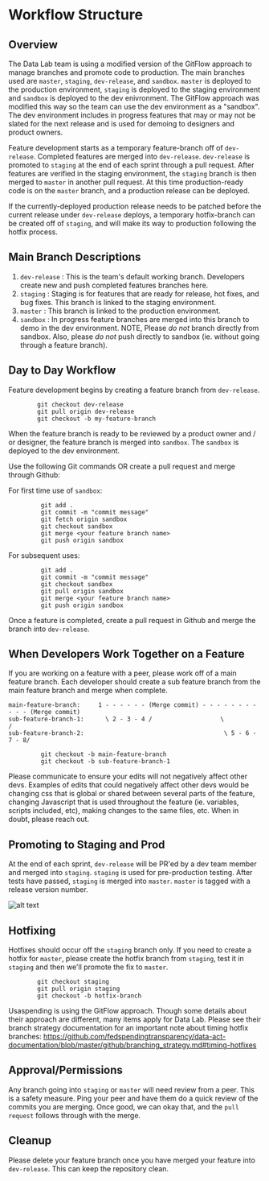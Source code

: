 # Workflow Structure

## Overview

The Data Lab team is using a modified version of the GitFlow approach to manage branches and promote code to production. The main branches used are
`master`, `staging`, `dev-release`, and `sandbox`.  `master` is deployed to the production environment, `staging` is deployed to the staging environment and `sandbox` is deployed to the dev enivronment.
  The GitFlow approach was modified this way so the team can use the dev environment as a "sandbox".  The dev environment includes in progress features that
may or may not be slated for the next release and is used for demoing to designers and product owners.

Feature development starts as a temporary feature-branch off of `dev-release`.  Completed features are merged into `dev-release`. `dev-release` is promoted to
 `staging` at the end of each sprint through a pull request.  After features are verified in the staging environment, the `staging` branch is then merged to `master`
  in another pull request. At this time production-ready code is on the `master` branch, and a production release can be deployed.

If the currently-deployed production release needs to be patched before the current release under `dev-release` deploys,
a temporary hotfix-branch can be created off of `staging`, and will make its way to production following the hotfix process.

## Main Branch Descriptions
1) `dev-release` : This is the team's default working branch.  Developers create new and push completed features branches here.
2) `staging` : Staging is for features that are ready for release, hot fixes, and bug fixes. This branch is linked to the staging environment.
3) `master` : This branch is linked to the production environment.
4) `sandbox` : In progress feature branches are merged into this branch to demo in the dev environment.  NOTE, Please *do not* branch directly from sandbox.  Also, please *do not*
push directly to sandbox (ie. without going through a feature branch).


## Day to Day Workflow

Feature development begins by creating a feature branch from `dev-release`.

```
        git checkout dev-release
        git pull origin dev-release
        git checkout -b my-feature-branch
```

When the feature branch is ready to be reviewed by a product owner and / or designer, the feature branch is merged into `sandbox`.  The `sandbox` is deployed to the dev environment.

Use the following Git commands OR create a pull request and merge through Github:

For first time use of `sandbox`:

```
         git add .
         git commit -m "commit message"
         git fetch origin sandbox
         git checkout sandbox
         git merge <your feature branch name>
         git push origin sandbox
```


For subsequent uses:

```
         git add .
         git commit -m "commit message"
         git checkout sandbox
         git pull origin sandbox
         git merge <your feature branch name>
         git push origin sandbox
```

Once a feature is completed, create a pull request in Github and merge the branch into `dev-release`.

## When Developers Work Together on a Feature

If you are working on a feature with a peer, please work off of a main feature branch.  Each developer should create a sub feature branch from the main feature branch and merge when complete.

```
main-feature-branch:     1 - - - - - - (Merge commit) - - - - - - - - - - - (Merge commit)
sub-feature-branch-1:      \ 2 - 3 - 4 /                   \                /
sub-feature-branch-2:                                       \ 5 - 6 - 7 - 8/
```

```
         git checkout -b main-feature-branch
         git checkout -b sub-feature-branch-1

```

Please communicate to ensure your edits will not negatively affect other devs.  Examples of edits that could negatively affect other devs would be changing css that is global or shared between
several parts of the feature, changing Javascript that is used throughout the feature (ie. variables, scripts included, etc), making changes to the same files, etc.  When in doubt, please reach out.



## Promoting to Staging and Prod

At the end of each sprint, `dev-release` will be PR'ed by a dev team member and merged into `staging`. `staging` is used for pre-production testing.  After tests have passed, `staging` is
merged into `master`. `master` is tagged with a release version number.

![alt text](https://github.com/fedspendingtransparency/datalab/blob/master/documentation/branching.png)

## Hotfixing

Hotfixes should occur off the `staging` branch only.  If you need to create a hotfix for `master`, please create the hotfix branch from `staging`, test it in `staging` and
then we'll promote the fix to `master`.

```
        git checkout staging
        git pull origin staging
        git checkout -b hotfix-branch
```

Usaspending is using the GitFlow approach.  Though some details about their approach are different, many items apply for Data Lab.  Please see their branch strategy documentation for an important note about timing hotfix branches:
<https://github.com/fedspendingtransparency/data-act-documentation/blob/master/github/branching_strategy.md#timing-hotfixes>

## Approval/Permissions

Any branch going into `staging` or `master` will need review from a peer. This is a safety measure.
Ping your peer and have them do a quick review of the commits you are merging. Once good, we can okay that, and the `pull request` follows through with 
the merge. 

## Cleanup

Please delete your feature branch once you have merged your feature into `dev-release`. This can keep the repository clean.
